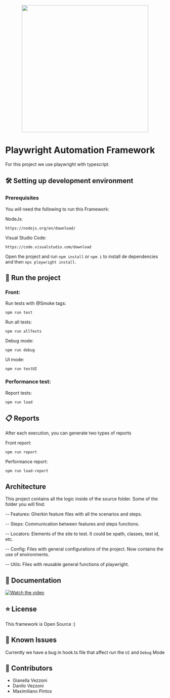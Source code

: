 <p align="center">
<img src="https://i.imgur.com/jrStTTp.png" width="400px">
</p>

# Playwright Automation Framework

For this project we use playwright with typescript.

## 🛠️ Setting up development environment

### Prerequisites
You will need the following to run this Framework:

NodeJs:
```
https://nodejs.org/en/download/
```

Visual Studio Code:
```
https://code.visualstudio.com/download
```

Open the project and run `npm install` or `npm i` to install de dependencies and then `npx playwright install`.

## 🚀 Run the project

### Front:

Run tests with @Smoke tags: 
```
npm run test
```
Run all tests: 
```
npm run allTests
```
Debug mode: 
```
npm run debug
```
UI mode: 
```
npm run testUI
```

### Performance test:

Report tests: 
```
npm run load
```

## 📋 Reports
After each execution, you can generate two types of reports

Front report: 
```
npm run report
```

Performance report: 
```
npm run load-report
```



## Architecture
This project contains all the logic inside of the source folder. Some of the folder you will find:

-- Features: Gherkin feature files with all the scenarios and steps.

-- Steps: Communication between features and steps functions.

-- Locators: Elements of the site to test. It could be xpath, classes, test id, etc.

-- Config: Files with general configurations of the project. Now contains the use of environments.

-- Utils: Files with reusable general functions of playwright.

## 📖 Documentation

[![Watch the video](https://img.youtube.com/vi/n7plezXinZ8/maxresdefault.jpg)](https://youtu.be/n7plezXinZ8)

## ⭐ License
This framework is Open Source :)

## 🐞 Known Issues
Currently we have a bug in hook.ts file that affect run the `UI` and `Debug` Mode

## 👥 Contributors
- Gianella Vezzoni
- Danilo Vezzoni
- Maximiliano Pintos


